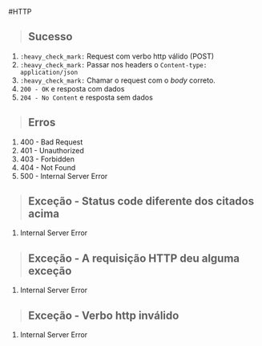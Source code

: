 #HTTP

> ## Sucesso

1. `:heavy_check_mark:` Request com verbo http válido (POST)
2. `:heavy_check_mark:` Passar nos headers o `Content-type: application/json`
3. `:heavy_check_mark:` Chamar o request com o _body_ correto.
4. `200 - OK` e resposta com dados
5. `204 - No Content` e resposta sem dados

> ## Erros

1. 400 - Bad Request
2. 401 - Unauthorized
3. 403 - Forbidden
4. 404 - Not Found
5. 500 - Internal Server Error

> ## Exceção - Status code diferente dos citados acima
1. Internal Server Error


> ## Exceção - A requisição HTTP deu alguma exceção
1. Internal Server Error

> ## Exceção - Verbo http inválido
1. Internal Server Error